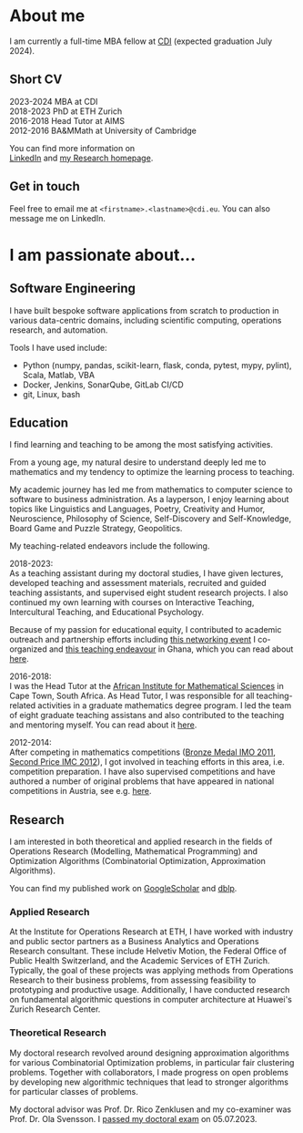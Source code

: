 
# About me

I am currently a full-time MBA fellow at [CDI](https://cdi.eu) (expected graduation July 2024).

## Short CV

2023-2024 MBA at CDI  
2018-2023 PhD at ETH Zurich  
2016-2018 Head Tutor at AIMS  
2012-2016 BA&MMath at University of Cambridge  

You can find more information on  
[LinkedIn](https://www.linkedin.com/in/georg-anegg/) and 
[my Research homepage](https://people.math.ethz.ch/~ganegg/).

## Get in touch

Feel free to email me at `<firstname>.<lastname>@cdi.eu`. 
You can also message me on LinkedIn.

# I am passionate about...

## Software Engineering

I have built bespoke software applications from scratch to production in various data-centric domains, including scientific computing, operations research, and automation. 

Tools I have used include:
- Python (numpy, pandas, scikit-learn, flask, conda, pytest, mypy, pylint), Scala, Matlab, VBA
- Docker, Jenkins, SonarQube, GitLab CI/CD
- git, Linux, bash

## Education

I find learning and teaching to be among the most satisfying activities. 

From a young age, my natural desire to understand deeply led me to mathematics and my tendency to optimize the learning process to teaching.

My academic journey has led me from mathematics to computer science to software to business administration.
As a layperson, I enjoy learning about topics like
Linguistics and Languages,
Poetry,
Creativity and Humor,
Neuroscience,
Philosophy of Science,
Self-Discovery and Self-Knowledge,
Board Game and Puzzle Strategy,
Geopolitics.

My teaching-related endeavors include the following.  

2018-2023:  
As a teaching assistant during my doctoral studies, I have given lectures, developed teaching and assessment materials, recruited and guided teaching assistants, and supervised eight student research projects.
I also continued my own learning with courses on
Interactive Teaching, 
Intercultural Teaching, and
Educational Psychology.

Because of my passion for educational equity, I contributed to academic outreach and partnership efforts including [this networking event](https://indico.cern.ch/event/962934/) I co-organized and [this teaching endeavour](https://eth4d.ethz.ch/Learning/AshesiETH-Master.html) in Ghana, which you can read about [here](https://math.ethz.ch/news-and-events/news/d-math-news/2022/07/teaching-mathematics-in-africa.html).

2016-2018:  
I was the Head Tutor at the [African Institute for Mathematical Sciences](https://aims.ac.za/) in Cape Town, South Africa. 
As Head Tutor, I was responsible for all teaching-related activities in a graduate mathematics degree program. I led the team of eight graduate teaching assistans and also contributed to the teaching and mentoring myself.
You can read about it [here](https://ethambassadors.ethz.ch/2019/10/17/the-future-is-african-a-unique-teaching-experience-in-south-africa/).

2012-2014:  
After competing in mathematics competitions ([Bronze Medal IMO 2011](https://www.imo-official.org/participant_r.aspx?id=21073), [Second Price IMC 2012](https://www.imc-math.org.uk/?year=2012&item=results)), I got involved in teaching efforts in this area, i.e. competition preparation.
I have also supervised competitions and have authored a number of original problems that have appeared in national competitions in Austria, see e.g. [here](https://www.math.aau.at/OeMO/problems/ZWF/2015).

## Research

I am interested in both theoretical and applied research in the fields of 
Operations Research (Modelling, Mathematical Programming) and 
Optimization Algorithms (Combinatorial Optimization, Approximation Algorithms).

You can find my published work on 
[GoogleScholar](https://scholar.google.com/citations?user=sr4ehiYAAAAJ&hl=en) and
[dblp](https://dblp.org/pid/262/8265.html).  

### Applied Research

At the Institute for Operations Research at ETH, I have worked with industry and public sector partners as a Business Analytics and Operations Research consultant. 
These include Helvetiv Motion, the Federal Office of Public Health Switzerland, and the Academic Services of ETH Zurich.
Typically, the goal of these projects was applying methods from Operations Research to their business problems, from assessing feasibility to prototyping and productive usage.
Additionally, I have conducted research on fundamental algorithmic questions in computer architecture at Huawei's Zurich Research Center. 

### Theoretical Research

My doctoral research revolved around designing approximation algorithms for various Combinatorial Optimization problems, in particular fair clustering problems. 
Together with collaborators, I made progress on open problems by developing new algorithmic techniques that lead to stronger algorithms for particular classes of problems.

My doctoral advisor was Prof. Dr. Rico Zenklusen and my co-examiner was Prof. Dr. Ola Svensson. I [passed my doctoral exam](https://math.ethz.ch/news-and-events/news/d-math-news/2023/07/doctoral-exam-of-georg-anegg.html) on 05.07.2023.

